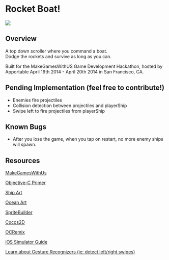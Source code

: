 # Rocket Boat!
![](http://i6.minus.com/ilhpLNPG9Oshx.png)
## Overview

A top down scroller where you command a boat.  
Dodge the rockets and survive as long as you can.  

Built for the MakeGamesWithUS Game Development Hackathon, hosted by Apportable April 19th 2014 - April 20th 2014 in San Francisco, CA.

## Pending Implementation (feel free to contribute!)
- Enemies fire projectiles
- Collision detection between projectiles and playerShip
- Swipe left to fire projectiles from playerShip

## Known Bugs
- After you lose the game, when you tap on restart, no more enemy ships will spawn.  

## Resources
[MakeGamesWithUs](https://www.makegameswith.us/home/)  

[Objective-C Primer](https://www.makegameswith.us/tutorials/objective-c-and-debugging/objective-c-primer/)  

[Ship Art](http://opengameart.org/content/ships-with-ripple-effect)  

[Ocean Art](http://www.dundjinni.com/forums/forum_posts.asp?TID=7668&KW=tile)

[SpriteBuilder](http://www.spritebuilder.com/)  

[Cocos2D](http://www.cocos2d-iphone.org/)

[OCRemix](http://ocremix.org/remix/OCR02807)

[iOS Simulator Guide](https://developer.apple.com/library/ios/documentation/IDEs/Conceptual/iOS_Simulator_Guide/InteractingwiththeiOSSimulator/InteractingwiththeiOSSimulator.html)

[Learn about Gesture Recognizers (ie: detect left/right swipes)](https://www.makegameswith.us/gamernews/387/build-your-own-2048-with-spritebuilder-and-cocos2d)
